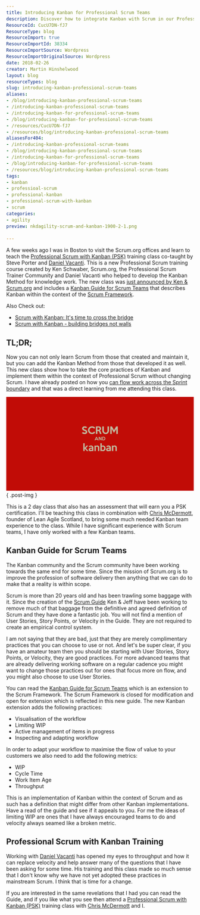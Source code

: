 ```yaml
---
title: Introducing Kanban for Professional Scrum Teams
description: Discover how to integrate Kanban with Scrum in our Professional Scrum with Kanban training. Enhance your team's workflow and earn your PSK certification!
ResourceId: CucU7DN-fJ7
ResourceType: blog
ResourceImport: true
ResourceImportId: 38334
ResourceImportSource: Wordpress
ResourceImportOriginalSource: Wordpress
date: 2018-02-26
creator: Martin Hinshelwood
layout: blog
resourceTypes: blog
slug: introducing-kanban-professional-scrum-teams
aliases:
- /blog/introducing-kanban-professional-scrum-teams
- /introducing-kanban-professional-scrum-teams
- /introducing-kanban-for-professional-scrum-teams
- /blog/introducing-kanban-for-professional-scrum-teams
- /resources/CucU7DN-fJ7
- /resources/blog/introducing-kanban-professional-scrum-teams
aliasesFor404:
- /introducing-kanban-professional-scrum-teams
- /blog/introducing-kanban-professional-scrum-teams
- /introducing-kanban-for-professional-scrum-teams
- /blog/introducing-kanban-for-professional-scrum-teams
- /resources/blog/introducing-kanban-professional-scrum-teams
tags:
- kanban
- professioal-scrum
- professional-kanban
- professional-scrum-with-kanban
- scrum
categories:
- agility
preview: nkdagility-scrum-and-kanban-1900-2-1.png

---
```

A few weeks ago I was in Boston to visit the Scrum.org offices and learn to teach the [Professional Scrum with Kanban (PSK)](https://nkdagility.com/training/courses/professional-scrum-with-kanban-psk/) training class co-taught by Steve Porter and [Daniel Vacanti](https://www.linkedin.com/in/danielvacanti/). This is a new Professional Scrum training course created by Ken Schwaber, Scrum.org, the Professional Scrum Trainer Community and Daniel Vacanti who helped to develop the Kanban Method for knowledge work. The new class was [just announced by Ken & Scrum.org](https://www.scrum.org/resources/scrumorg-introduces-scrum-kanban-course-enabling-greater-transparency-among-development) and includes a [Kanban Guide for Scrum Teams](https://www.scrum.org/resources/kanban-guide-scrum-teams) that describes Kanban within the context of the [Scrum Framework](http://scrumguides.org).

Also Check out:

- [Scrum with Kanban: It's time to cross the bridge](https://www.scrum.org/resources/blog/scrum-kanban-its-time-cross-bridge)
- [Scrum with Kanban - building bridges not walls](https://www.scrum.org/resources/blog/scrum-kanban-building-bridges-not-walls)

## TL;DR;

Now you can not only learn Scrum from those that created and maintain it, but you can add the Kanban Method from those that developed it as well. This new class show how to take the core practices of Kanban and implement them within the context of Professional Scrum without changing Scrum. I have already posted on how you [can flow work across the Sprint boundary](https://nkdagility.com/work-can-flow-across-sprint-boundary/) and that was a direct learning from me attending this class.

![](images/nkdagility-scrum-and-kanban-1900-800x400-1-2.png)
{ .post-img }

This is a 2 day class that also has an assessment that will earn you a PSK certification. I'll be teaching this class in combination with [Chris McDermott](https://www.linkedin.com/in/chrisvmcd/), founder of Lean Agile Scotland, to bring some much needed Kanban team experience to the class. While I have significant experience with Scrum teams, I have only worked with a few Kanban teams.

## Kanban Guide for Scrum Teams

The Kanban community and the Scrum community have been working towards the same end for some time. Since the mission of Scrum.org is to improve the profession of software delivery then anything that we can do to make that a reality is within scope.

Scrum is more than 20 years old and has been trawling some baggage with it. Since the creation of the [Scrum Guide](http://scrumguides.org) Ken & Jeff have been working to remove much of that baggage from the definitive and agreed definition of Scrum and they have done a fantastic job. You will not find a mention of User Stories, Story Points, or Velocity in the Guide. They are not required to create an empirical control system.

I am not saying that they are bad, just that they are merely complimentary practices that you can choose to use or not. And let's be super clear, if you have an amateur team then you should be starting with User Stories, Story Points, or Velocity, they are good practices. For more advanced teams that are already delivering working software on a regular cadence you might want to change those practices out for ones that focus more on flow, and you might also choose to use User Stories.

You can read the [Kanban Guide for Scrum Teams](https://www.scrum.org/resources/kanban-guide-scrum-teams) which is an extension to the Scrum Framework. The Scrum Framework is closed for modification and open for extension which is reflected in this new guide. The new Kanban extension adds the following practices:

- Visualisation of the workflow
- Limiting WIP
- Active management of items in progress
- Inspecting and adapting workflow

In order to adapt your workflow to maximise the flow of value to your customers we also need to add the following metrics:

- WIP
- Cycle Time
- Work Item Age
- Throughput

This is an implementation of Kanban within the context of Scrum and as such has a definition that might differ from other Kanban implementations. Have a read of the guide and see if it appeals to you. For me the ideas of limiting WIP are ones that I have always encouraged teams to do and velocity always seamed like a broken metric.

## Professional Scrum with Kanban Training

Working with [Daniel Vacanti](https://www.linkedin.com/in/danielvacanti/) has opened my eyes to throughput and how it can replace velocity and help answer many of the questions that I have been asking for some time. His training and this class made so much sense that I don't know why we have not yet adopted these practices in mainstream Scrum. I think that is time for a change.

If you are interested in the same revelations that I had you can read the Guide, and if you like what you see then attend a [Professional Scrum with Kanban (PSK)](https://nkdagility.com/training/courses/professional-scrum-with-kanban-psk/) training class with [Chris McDermott](https://www.linkedin.com/in/chrisvmcd/) and I.
